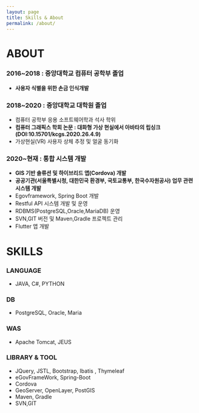 ```yaml
---
layout: page
title: Skills & About
permalink: /about/
---
```


<h1>ABOUT</h1>

<h3>2016~2018 : 중앙대학교 컴퓨터 공학부 졸업</h3>
<ul>
           <li><strong>사용자 식별을 위한 손금 인식개발</strong></li>
</ul>
<h3>2018~2020 : 중앙대학교 대학원 졸업</h3>
<ul>
            <li>컴퓨터 공학부 응용 소프트웨어학과 석사 학위</li>
            <li><strong>컴퓨터 그래픽스 학회 논문 : 대화형 가상 현실에서 아바타의 립싱크(DOI:10.15701/kcgs.2020.26.4.9)</strong></li>
            <li>가상현실(VR) 사용자 상체 추정 및 얼굴 동기화</li>
</ul>
<h3>2020~현재 : 통합 시스템 개발</h3>
<ul>
            <li><strong>GIS 기반 솔류션 및 하이브리드 앱(Cordova) 개발</strong></li>
            <li><strong>공공기관(서울특별시청, 대한민국 환경부, 국토교통부, 한국수자원공사) 업무 관련 시스템 개발</strong></li>
            <li>Egovframework, Spring Boot 개발</li>
            <li>Restful API 시스템 개발 및 운영</li>
            <li>RDBMS(PostgreSQL,Oracle,MariaDB) 운영</li>
            <li>SVN,GIT 버전 및 Maven,Gradle 프로젝트 관리</li>
            <li>Flutter 앱 개발</li>
</ul>

<h1>SKILLS</h1>

<h3>LANGUAGE</h3> 
<ul> 
<li>JAVA, C#, PYTHON</li>
</ul>
<h3>DB</h3>  
<ul>
<li>PostgreSQL, Oracle, Maria </li>
</ul>
<h3>WAS</h3> 
<ul>
 <li>Apache Tomcat, JEUS</li>
</ul>  
<h3>LIBRARY & TOOL</h3>
<ul>  
<li>JQuery, JSTL, Bootstrap, Ibatis , Thymeleaf </li>
<li>eGovFrameWork, Spring-Boot</li>
<li>Cordova</li>
<li>GeoServer, OpenLayer, PostGIS</li> 
<li>Maven, Gradle</li> 
<li>SVN,GIT</li>
</ul>
   



          




<!--
Sleek is a modern Jekyll theme focused on speed performance & SEO best practices. You can find out more info about customizing your Jekyll theme, as well as basic Jekyll usage documentation at [jekyllrb.com](http://jekyllrb.com/) or simply read the guide on how to [get started](/getting-started)

You can find the source code for the Jekyll new theme at:
[sleek](https://github.com/janczizikow/sleek)

You can find the source code for Jekyll at
[jekyll](https://github.com/jekyll/jekyll)
-->